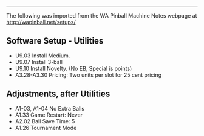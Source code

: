 ***
The following was imported from the WA Pinball Machine Notes webpage at http://wapinball.net/setups/
## Software Setup - Utilities
-   U9.03 Install Medium.
-   U9.07 Install 3-ball
-   U9.10 Install Novelty. (No EB, Special is points)
-   A3.28-A3.30 Pricing: Two units per slot for 25 cent pricing
## Adjustments, after Utilities
-   A1-03, A1-04 No Extra Balls
-   A1.33 Game Restart: Never
-   A2.02 Ball Save Time: 5
-   A1.26 Tournament Mode